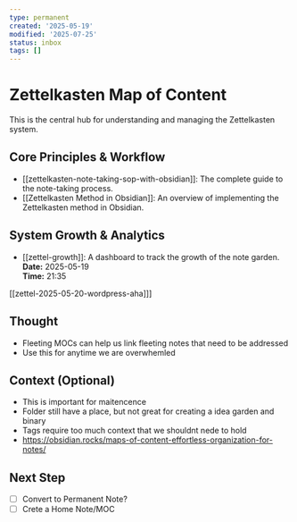 ```yaml
---
type: permanent
created: '2025-05-19'
modified: '2025-07-25'
status: inbox
tags: []
---
```

# Zettelkasten Map of Content

This is the central hub for understanding and managing the Zettelkasten system.

## Core Principles & Workflow
- [[zettelkasten-note-taking-sop-with-obsidian]]: The complete guide to the note-taking process.
- [[Zettelkasten Method in Obsidian]]: An overview of implementing the Zettelkasten method in Obsidian.

## System Growth & Analytics
- [[zettel-growth]]: A dashboard to track the growth of the note garden.
**Date:** 2025-05-19  
**Time:** 21:35  

[[zettel-2025-05-20-wordpress-aha]]]

## Thought
- Fleeting MOCs can help us link fleeting notes that need to be addressed 
- Use this for anytime we are overwhemled

## Context (Optional)
- This is important for maitencence 
- Folder still have a place, but not great for creating a idea garden and binary
- Tags require too much context that we shouldnt nede to hold
- https://obsidian.rocks/maps-of-content-effortless-organization-for-notes/


## Next Step
- [ ] Convert to Permanent Note?
- [ ] Crete a Home Note/MOC

